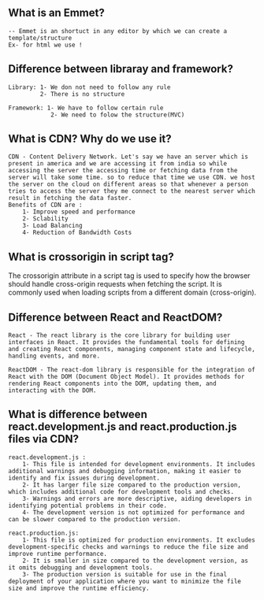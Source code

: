 ## What is an Emmet?

    -- Emmet is an shortuct in any editor by which we can create a template/structure
    Ex- for html we use !

## Difference between libraray and framework?

    Library: 1- We don not need to follow any rule
             2- There is no structure

    Framework: 1- We have to follow certain rule
                2- We need to folow the structure(MVC)

## What is CDN? Why do we use it?

    CDN - Content Delivery Network. Let's say we have an server which is present in america and we are accessing it from india so while accessing the server the accessing time or fetching data from the server will take some time. so to reduce that time we use CDN. we host the server on the cloud on different areas so that whenever a person tries to access the server they me connect to the nearest server which result in fetching the data faster.
    Benefits of CDN are :
        1- Improve speed and performance
        2- Sclability
        3- Load Balancing
        4- Reduction of Bandwidth Costs

## What is crossorigin in script tag?

The crossorigin attribute in a script tag is used to specify how the browser should handle cross-origin requests when fetching the script. It is commonly used when loading scripts from a different domain (cross-origin).

## Difference between React and ReactDOM?

    React - The react library is the core library for building user interfaces in React. It provides the fundamental tools for defining and creating React components, managing component state and lifecycle, handling events, and more.

    ReactDOM - The react-dom library is responsible for the integration of React with the DOM (Document Object Model). It provides methods for rendering React components into the DOM, updating them, and interacting with the DOM.

## What is difference between react.development.js and react.production.js files via CDN?

    react.development.js :
        1- This file is intended for development environments. It includes additional warnings and debugging information, making it easier to identify and fix issues during development.
        2- It has larger file size compared to the production version, which includes additional code for development tools and checks.
        3- Warnings and errors are more descriptive, aiding developers in identifying potential problems in their code.
        4- The development version is not optimized for performance and can be slower compared to the production version.

    react.production.js:
        1- This file is optimized for production environments. It excludes development-specific checks and warnings to reduce the file size and improve runtime performance.
        2- It is smaller in size compared to the development version, as it omits debugging and development tools.
        3- The production version is suitable for use in the final deployment of your application where you want to minimize the file size and improve the runtime efficiency.
